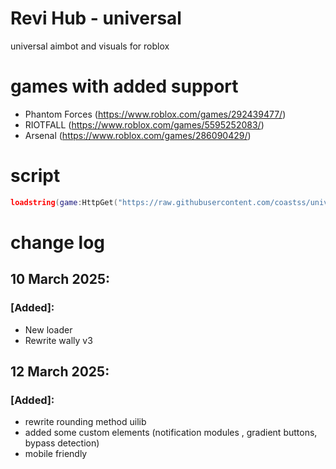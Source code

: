 # Revi Hub - universal
universal aimbot and visuals for roblox

# games with added support
- Phantom Forces (https://www.roblox.com/games/292439477/)
- RIOTFALL (https://www.roblox.com/games/5595252083/)
- Arsenal (https://www.roblox.com/games/286090429/)

# script
```lua
loadstring(game:HttpGet("https://raw.githubusercontent.com/coastss/universal/main/main.lua"))()
```

# change log
## 10 March 2025:
### [Added]:
- New loader
- Rewrite wally v3


## 12 March 2025:
### [Added]:
- rewrite rounding method uilib
- added some custom elements (notification modules , gradient buttons, bypass detection)
- mobile friendly
